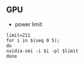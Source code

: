 ## GPU

- power limit 
```shell
limit=211
for i in $(seq 0 5);
do
nvidia-smi -i $i -pl $limit
done
```